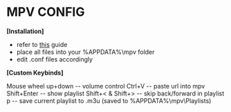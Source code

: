 # MPV CONFIG

**[Installation]**

* refer to [this](https://github.com/kpganon/Guides/blob/master/MPV%20Guide%20v1.0.txt) guide
* place all files into your %APPDATA%\mpv folder
* edit .conf files accordingly

**[Custom Keybinds]**

Mouse wheel up+down -- volume control
Ctrl+V -- paste url into mpv
Shift+Enter -- show playlist
Shift+< & Shift+> -- skip back/forward in playlist
p -- save current playlist to .m3u (saved to %APPDATA%\mpv\Playlists)